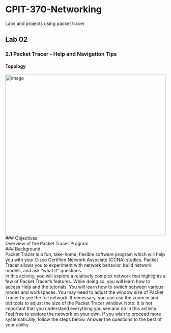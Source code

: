 # CPIT-370-Networking
Labs and projects using packet tracer
## Lab 02
### 2.1 Packet Tracer - Help and Navigation Tips
#### Topology
<img width="504" alt="image" src="https://user-images.githubusercontent.com/71409736/166081440-50c89eda-f939-4a33-8f9c-b867ff1091ea.png">
<br>
### Objectives
<br>
Overview of the Packet Tracer Program
<br>
### Background
<br>
Packet Tracer is a fun, take-home, flexible software program which will help you with your Cisco Certified Network Associate (CCNA) studies. Packet Tracer allows you to experiment with network behavior, build network models, and ask "what if" questions.
<br>
In this activity, you will explore a relatively complex network that highlights a few of Packet Tracer’s features. While doing so, you will learn how to access Help and the tutorials. You will learn how to switch between various modes and workspaces. You may need to adjust the window size of Packet Tracer to see the full network. If necessary, you can use the zoom in and out tools to adjust the size of the Packet Tracer window.
Note: It is not important that you understand everything you see and do in this activity. Feel free to explore the network on your own. If you wish to proceed more systematically, follow the steps below. Answer the questions to the best of your ability.
